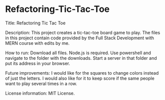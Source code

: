 # Refactoring-Tic-Tac-Toe
Title: Refactoring Tic Tac Toe

Description: This project creates a tic-tac-toe board game to play. The files in this project contain code provided by the Full Stack Development with MERN course with edits by me.

How to run: Download all files. Node.js is required. Use powershell and navigate to the folder with the downloads. Start a server in that folder and put its address in your browser.

Future improvements: I would like for the squares to change colors instead of just the letters. I would also like for it to keep score if the same people want to play several times in a row.

License information: MIT License.
